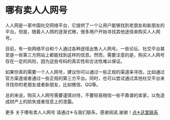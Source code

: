 # 哪有卖人人网号

人人网是一家中国社交网络平台，它提供了一个让用户能够找到老朋友和新朋友的平台。但是，随着人人网的逐渐式微，很多用户开始寻找其他途径来购买人人网号。

目前，有一些网络平台和个人通过各种途径出售人人网号。一些论坛、社交平台甚至是一些第三方网站上都能找到这样的信息。然而，需要注意的是，购买人人网号存在一定的风险，因为这些号码的真实性和合法性难以保证。

如果你真的需要一个人人网号，建议你可以通过一些正规的渠道来寻找，比如通过官方渠道或者通过一些正规的第三方平台。同时，也可以尝试通过其他社交平台来寻找你的老朋友或者新朋友，比如微信、QQ等。

总的来说，购买人人网号需要谨慎对待，不要轻易相信一些不靠谱的卖家，以免造成财产上的损失或者信息上的泄露。

更多 关于哪有卖人人网号 请通过✈与我们联系，感谢阅读,谢谢！[点✈这里联系](https://d.k02.cc)